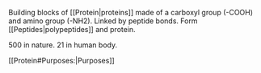 Building blocks of [[Protein|proteins]] made of a carboxyl group (-COOH) and amino group (-NH2).
Linked by peptide bonds.
Form [[Peptides|polypeptides]] and protein.

500 in nature.
21 in human body.

[[Protein#Purposes:|Purposes]]
